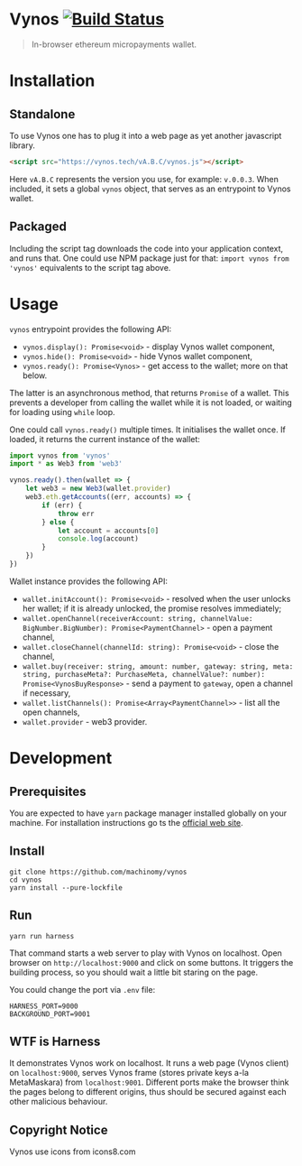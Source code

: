 # Vynos [![Build Status](https://travis-ci.com/machinomy/vynos.svg?token=K1HKiXykkAKA6zQXxNvq&branch=master)](https://travis-ci.com/machinomy/vynos)

> In-browser ethereum micropayments wallet.

# Installation

## Standalone

To use Vynos one has to plug it into a web page as yet another javascript library.
```html
<script src="https://vynos.tech/vA.B.C/vynos.js"></script>
```

Here `vA.B.C` represents the version you use, for example: `v.0.0.3`. When included, it sets a global `vynos` object,
that serves as an entrypoint to Vynos wallet.

## Packaged

Including the script tag downloads the code into your application context, and runs that. One could use NPM package
just for that: `import vynos from 'vynos'` equivalents to the script tag above.

# Usage

`vynos` entrypoint provides the following API:

* `vynos.display(): Promise<void>` - display Vynos wallet component,
* `vynos.hide(): Promise<void>` - hide Vynos wallet component,
* `vynos.ready(): Promise<Vynos>` - get access to the wallet; more on that below.

The latter is an asynchronous method, that returns `Promise` of a wallet. This prevents a developer from
calling the wallet while it is not loaded, or waiting for loading using `while` loop.

One could call `vynos.ready()` multiple times. It initialises the wallet once. If loaded, it returns the current
instance of the wallet:

```typescript
import vynos from 'vynos'
import * as Web3 from 'web3'

vynos.ready().then(wallet => {
    let web3 = new Web3(wallet.provider)
    web3.eth.getAccounts((err, accounts) => {
        if (err) {
            throw err
        } else {
            let account = accounts[0]
            console.log(account)
        }
    })
})
``` 

Wallet instance provides the following API:

* `wallet.initAccount(): Promise<void>` - resolved when the user unlocks her wallet; if it is already unlocked, the promise resolves immediately;
* `wallet.openChannel(receiverAccount: string, channelValue: BigNumber.BigNumber): Promise<PaymentChannel>` - open a payment channel,
* `wallet.closeChannel(channelId: string): Promise<void>` - close the channel,
* `wallet.buy(receiver: string, amount: number, gateway: string, meta: string, purchaseMeta?: PurchaseMeta, channelValue?: number): Promise<VynosBuyResponse>` - send a payment to `gateway`, open a channel if necessary,
* `wallet.listChannels(): Promise<Array<PaymentChannel>>` - list all the open channels,
* `wallet.provider` - web3 provider.

# Development

## Prerequisites

You are expected to have `yarn` package manager installed globally on your machine.
For installation instructions go ts the [official web site](https://yarnpkg.com/en/docs/install).

## Install

```
git clone https://github.com/machinomy/vynos
cd vynos
yarn install --pure-lockfile
```

## Run
```
yarn run harness
```
That command starts a web server to play with Vynos on localhost.
Open browser on `http://localhost:9000` and click on some buttons.
It triggers the building process, so you should wait a little bit staring on the page.

You could change the port via `.env` file:
```
HARNESS_PORT=9000
BACKGROUND_PORT=9001
```

## WTF is Harness
It demonstrates Vynos work on localhost. It runs a web page (Vynos client) on `localhost:9000`,
serves Vynos frame (stores private keys a-la MetaMaskara) from `localhost:9001`. Different ports
make the browser think the pages belong to different origins, thus should be secured
against each other malicious behaviour.

## Copyright Notice

Vynos use icons from icons8.com
